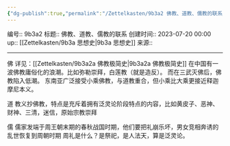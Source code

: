 ```yaml
---
{"dg-publish":true,"permalink":"/Zettelkasten/9b3a2 佛教、道教、儒教的联系/","dgPassFrontmatter":true}
---
```


编号:: 9b3a2
标题:: 佛教、道教、儒教的联系
创建时间:: 2023-07-20 00:00
up:: [[Zettelkasten/9b3a 思想史\|9b3a 思想史]]
来源:: 

---
佛
详见：[[Zettelkasten/9b3a2a 佛教极简史\|9b3a2a 佛教极简史]]
在中国有一波佛教庸俗化的浪潮。比如弥勒崇拜，白莲教（就是造反）。
而在三武灭佛后，佛教陷入低潮。
东南亚广泛接受小乘佛教，与道教重合，但小乘比大乘更接近释迦摩尼本义。

道
教义抄佛教，特点是充斥着拥有泛灵论阶段特点的内容，比如黄皮子、恶神、财神、三清，迷信，原始宗教崇拜

儒
儒家发端于周王朝末期的春秋战国时期，他们要把礼崩乐坏，男女竞相奔诱的乱世恢复到周朝时期
周礼是什么？是祭祀，是人法天，算是泛灵论。